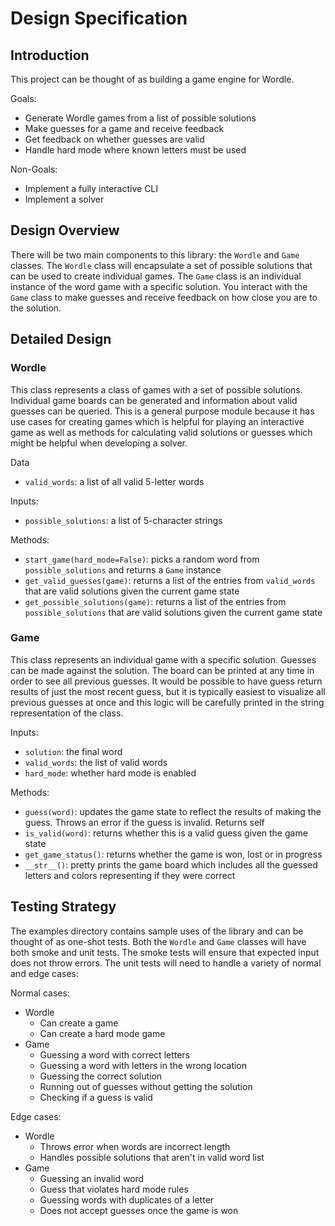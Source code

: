 # Design Specification

## Introduction

This project can be thought of as building a game engine for Wordle.

Goals:
* Generate Wordle games from a list of possible solutions
* Make guesses for a game and receive feedback
* Get feedback on whether guesses are valid
* Handle hard mode where known letters must be used

Non-Goals:
* Implement a fully interactive CLI
* Implement a solver

## Design Overview

There will be two main components to this library: the `Wordle` and `Game`
classes. The `Wordle` class will encapsulate a set of possible solutions that
can be used to create individual games. The `Game` class is an individual
instance of the word game with a specific solution. You interact with the
`Game` class to make guesses and receive feedback on how close you are to the
solution.

## Detailed Design

### Wordle

This class represents a class of games with a set of possible solutions.
Individual game boards can be generated and information about valid guesses
can be queried. This is a general purpose module because it has use cases for
creating games which is helpful for playing an interactive game as well as
methods for calculating valid solutions or guesses which might be helpful
when developing a solver.

Data
* `valid_words`: a list of all valid 5-letter words

Inputs:
* `possible_solutions`: a list of 5-character strings

Methods:
* `start_game(hard_mode=False)`: picks a random word from `possible_solutions`
  and returns a `Game` instance
* `get_valid_guesses(game)`: returns a list of the entries from `valid_words`
  that are valid solutions given the current game state
* `get_possible_solutions(game)`: returns a list of the entries from
  `possible_solutions` that are valid solutions given the current game state

### Game

This class represents an individual game with a specific solution. Guesses can
be made against the solution. The board can be printed at any time in order to
see all previous guesses. It would be possible to have guess return results of
just the most recent guess, but it is typically easiest to visualize all
previous guesses at once and this logic will be carefully printed in the string
representation of the class.

Inputs:
* `solution`: the final word
* `valid_words`: the list of valid words
* `hard_mode`: whether hard mode is enabled

Methods:
* `guess(word)`: updates the game state to reflect the results of making the
  guess. Throws an error if the guess is invalid. Returns self
* `is_valid(word)`: returns whether this is a valid guess given the game state
* `get_game_status()`: returns whether the game is won, lost or in progress
* `__str__()`: pretty prints the game board which includes all the guessed
  letters and colors representing if they were correct

## Testing Strategy

The examples directory contains sample uses of the library and can be thought
of as one-shot tests. Both the `Wordle` and `Game` classes will have both
smoke and unit tests. The smoke tests will ensure that expected input does
not throw errors. The unit tests will need to handle a variety of normal and
edge cases:

Normal cases:
* Wordle
  * Can create a game
  * Can create a hard mode game
* Game
  * Guessing a word with correct letters
  * Guessing a word with letters in the wrong location
  * Guessing the correct solution
  * Running out of guesses without getting the solution
  * Checking if a guess is valid

Edge cases:
* Wordle
  * Throws error when words are incorrect length
  * Handles possible solutions that aren't in valid word list
* Game
  * Guessing an invalid word
  * Guess that violates hard mode rules
  * Guessing words with duplicates of a letter
  * Does not accept guesses once the game is won